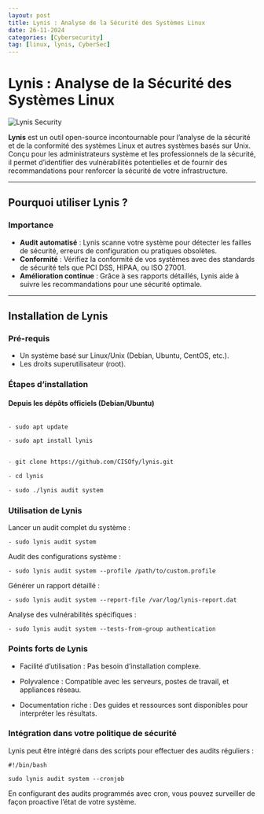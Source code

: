```yaml
---
layout: post
title: Lynis : Analyse de la Sécurité des Systèmes Linux
date: 26-11-2024
categories: [Cybersecurity]
tag: [linux, lynis, CyberSec]
---
```


# Lynis : Analyse de la Sécurité des Systèmes Linux

![Lynis Security](https://upload.wikimedia.org/wikipedia/commons/thumb/3/35/Tux.svg/1200px-Tux.svg.png)

**Lynis** est un outil open-source incontournable pour l’analyse de la sécurité et de la conformité des systèmes Linux et autres systèmes basés sur Unix. Conçu pour les administrateurs système et les professionnels de la sécurité, il permet d’identifier des vulnérabilités potentielles et de fournir des recommandations pour renforcer la sécurité de votre infrastructure.

---

## Pourquoi utiliser Lynis ?

### Importance

- **Audit automatisé** : Lynis scanne votre système pour détecter les failles de sécurité, erreurs de configuration ou pratiques obsolètes.
- **Conformité** : Vérifiez la conformité de vos systèmes avec des standards de sécurité tels que PCI DSS, HIPAA, ou ISO 27001.
- **Amélioration continue** : Grâce à ses rapports détaillés, Lynis aide à suivre les recommandations pour une sécurité optimale.

---

## Installation de Lynis

### Pré-requis

- Un système basé sur Linux/Unix (Debian, Ubuntu, CentOS, etc.).
- Les droits superutilisateur (root).

### Étapes d’installation

#### Depuis les dépôts officiels (Debian/Ubuntu)

```zsh

- sudo apt update

- sudo apt install lynis


- git clone https://github.com/CISOfy/lynis.git

- cd lynis

- sudo ./lynis audit system
````
### Utilisation de Lynis

Lancer un audit complet du système :
````
- sudo lynis audit system
````
Audit des configurations système :
````
- sudo lynis audit system --profile /path/to/custom.profile
````
Générer un rapport détaillé :
````
- sudo lynis audit system --report-file /var/log/lynis-report.dat
````
Analyse des vulnérabilités spécifiques :
````
- sudo lynis audit system --tests-from-group authentication
````
### Points forts de Lynis

- Facilité d’utilisation : Pas besoin d’installation complexe.

- Polyvalence : Compatible avec les serveurs, postes de travail, et appliances réseau.

- Documentation riche : Des guides et ressources sont disponibles pour interpréter les résultats.


### Intégration dans votre politique de sécurité

Lynis peut être intégré dans des scripts pour effectuer des audits réguliers :
````
#!/bin/bash

sudo lynis audit system --cronjob
````
En configurant des audits programmés avec cron, vous pouvez surveiller de façon proactive l’état de votre système.